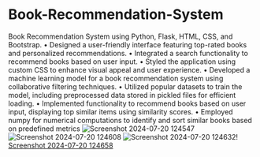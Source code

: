# Book-Recommendation-System
Book Recommendation System using Python, Flask, HTML, CSS, and Bootstrap.
•	Designed a user-friendly interface featuring top-rated books and personalized recommendations.
•	Integrated a search functionality to recommend books based on user input.
•	Styled the application using custom CSS to enhance visual appeal and user experience.
•	Developed a machine learning model for a book recommendation system using collaborative filtering techniques.
•	Utilized popular datasets to train the model, including preprocessed data stored in pickled files for efficient loading.
•	Implemented functionality to recommend books based on user input, displaying top similar items using similarity scores.
•	Employed numpy for numerical computations to identify and sort similar books based on predefined metrics
![Screenshot 2024-07-20 124547](https://github.com/user-attachments/assets/b508d204-7a4a-4ca1-b380-cbb1e52ecfb9)
![Screenshot 2024-07-20 124608](https://github.com/user-attachments/assets/a2948cf0-6340-4c12-aaf2-5c64d64235dc)
![Screenshot 2024-07-20 124632](https://github.com/user-attachments/assets/077043dd-931d-4e20-bef1-00d032a3411f)!
[Screenshot 2024-07-20 124658](https://github.com/user-attachments/assets/eedf9123-00e9-4a91-9b71-3589b7600fbf)

